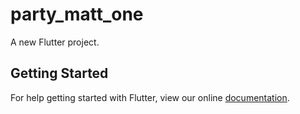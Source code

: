 # party_matt_one

A new Flutter project.

## Getting Started

For help getting started with Flutter, view our online
[documentation](https://flutter.io/).
